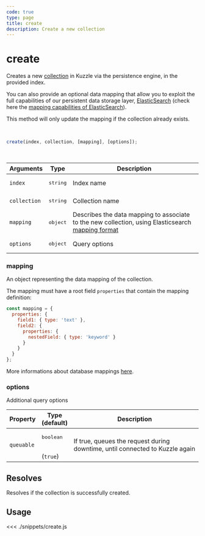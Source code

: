 ```yaml
---
code: true
type: page
title: create
description: Create a new collection
---
```


# create

Creates a new [collection](/core/1/guides/essentials/persisted/) in Kuzzle via the persistence engine, in the provided index.

You can also provide an optional data mapping that allow you to exploit the full capabilities of our
persistent data storage layer, [ElasticSearch](https://www.elastic.co/products/elasticsearch) (check here the [mapping capabilities of ElasticSearch](https://www.elastic.co/guide/en/elasticsearch/reference/5.6/mapping.html)).

This method will only update the mapping if the collection already exists.

<br/>

```js
create(index, collection, [mapping], [options]);
```

<br/>

| Arguments    | Type              | Description                                                                                                                                                                   |
| ------------ | ----------------- | ----------------------------------------------------------------------------------------------------------------------------------------------------------------------------- |
| `index`      | <pre>string</pre> | Index name                                                                                                                                                                    |
| `collection` | <pre>string</pre> | Collection name                                                                                                                                                               |
| `mapping`    | <pre>object</pre> | Describes the data mapping to associate to the new collection, using Elasticsearch [mapping format](https://www.elastic.co/guide/en/elasticsearch/reference/5.6/mapping.html) |
| `options`    | <pre>object</pre> | Query options                                                                                                                                                                 |

### mapping

An object representing the data mapping of the collection.

The mapping must have a root field `properties` that contain the mapping definition:

```js
const mapping = {
  properties: {
    field1: { type: 'text' },
    field2: {
      properties: {
        nestedField: { type: 'keyword' }
      }
    }
  }
};
```

More informations about database mappings [here](/core/1/guides/essentials/database-mappings).

### options

Additional query options

| Property   | Type<br/>(default)              | Description                                                                  |
| ---------- | ------------------------------- | ---------------------------------------------------------------------------- |
| `queuable` | <pre>boolean</pre><br/>(`true`) | If true, queues the request during downtime, until connected to Kuzzle again |

## Resolves

Resolves if the collection is successfully created.

## Usage

<<< ./snippets/create.js
